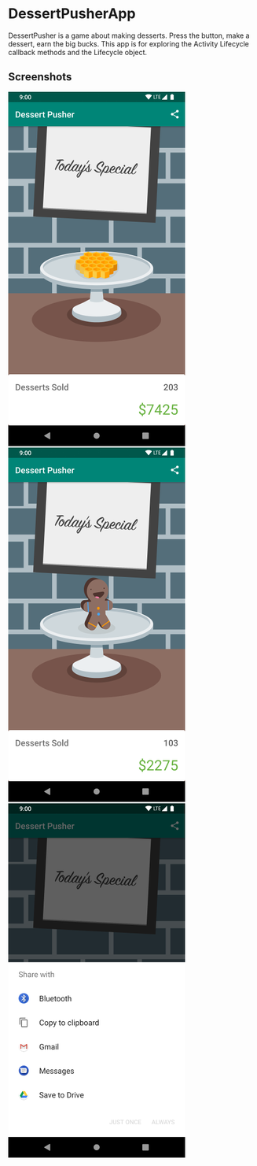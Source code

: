 # DessertPusherApp
DessertPusher is a game about making desserts. Press the button, make a dessert, earn the big bucks.
This app is for exploring the Activity Lifecycle callback methods and the Lifecycle object.


## Screenshots

![Screenshot1](screenshots/screen0.png) ![Screenshot1](screenshots/screen1.png) ![Screenshot1](screenshots/screen2.png)
